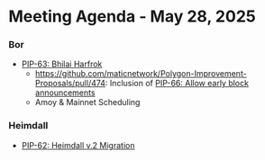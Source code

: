# Meeting Agenda - May 28, 2025

### Bor 
* [PIP-63: Bhilai Harfrok](https://github.com/maticnetwork/Polygon-Improvement-Proposals/blob/main/PIPs/PIP-63.md)
  * https://github.com/maticnetwork/Polygon-Improvement-Proposals/pull/474: Inclusion of [PIP-66: Allow early block announcements](https://github.com/maticnetwork/Polygon-Improvement-Proposals/blob/main/PIPs/PIP-66.md)
  * Amoy & Mainnet Scheduling

### Heimdall 
* [PIP-62: Heimdall v.2 Migration](https://github.com/maticnetwork/Polygon-Improvement-Proposals/blob/main/PIPs/PIP-62.md)
